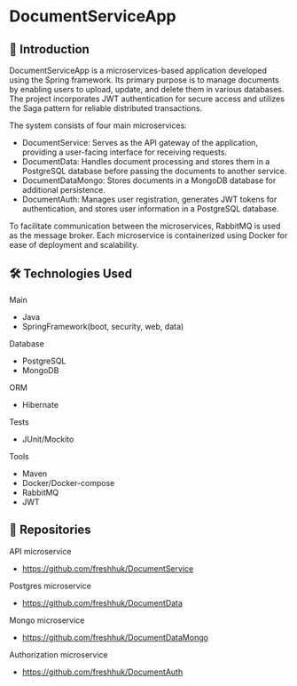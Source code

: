 # DocumentServiceApp

## 📌 Introduction

DocumentServiceApp is a microservices-based application developed using the Spring framework. Its primary purpose is to manage documents by enabling users to upload, update, and delete them in various databases. The project incorporates JWT authentication for secure access and utilizes the Saga pattern for reliable distributed transactions.

The system consists of four main microservices:

- DocumentService: Serves as the API gateway of the application, providing a user-facing interface for receiving requests.
- DocumentData: Handles document processing and stores them in a PostgreSQL database before passing the documents to another service.
- DocumentDataMongo: Stores documents in a MongoDB database for additional persistence.
- DocumentAuth: Manages user registration, generates JWT tokens for authentication, and stores user information in a PostgreSQL database.

To facilitate communication between the microservices, RabbitMQ is used as the message broker. Each microservice is containerized using Docker for ease of deployment and scalability.

## 🛠 Technologies Used

Main
- Java
- SpringFramework(boot, security, web, data)
  
Database
- PostgreSQL
- MongoDB
  
ORM
- Hibernate
  
Tests
- JUnit/Mockito
  
Tools
- Maven
- Docker/Docker-compose
- RabbitMQ
- JWT

## 📁 Repositories

API microservice
- https://github.com/freshhuk/DocumentService
  
Postgres microservice
- https://github.com/freshhuk/DocumentData
  
Mongo microservice
- https://github.com/freshhuk/DocumentDataMongo
  
Authorization microservice
- https://github.com/freshhuk/DocumentAuth
